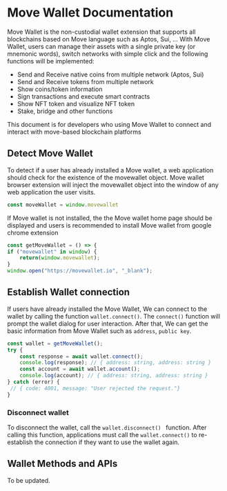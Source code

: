 # Move Wallet Documentation

Move Wallet is the non-custodial wallet extension that supports all blockchains based on Move language such as Aptos, Sui, …
With Move Wallet, users can manage their assets with a single private key (or mnemonic words), switch networks with simple click and the following functions will be implemented:
- Send and Receive native coins from multiple network (Aptos, Sui)
- Send and Receive tokens from multiple network
- Show coins/token information
- Sign transactions and execute smart contracts
- Show NFT token and visualize NFT token
- Stake, bridge and other functions

This document is for developers who using Move Wallet to connect and interact with move-based blockchain platforms 
 
## Detect Move Wallet
To detect if a user has already installed a Move wallet, a web application should check for the existence of the movewallet object. Move wallet browser extension will inject the movewallet object into the window of any web application the user visits.

```js
const moveWallet = window.movewallet
```

If Move wallet is not installed, the the Move wallet home page should be displayed and users is recommended to install Move wallet from google chrome extension 

```js
const getMoveWallet = () => {
if ("movewallet" in window) {
    return(window.movewallet);
}
window.open("https://movewallet.io", "_blank");
```

## Establish Wallet connection
If users have already installed the Move Wallet, We can connect to the wallet by calling the function `wallet.connect()`. 
The `connect()` function will prompt the wallet dialog for user interaction. After that, We can get the basic information from Move Wallet such as `address`, `public key`.

```js
const wallet = getMoveWallet(); 
try { 
    const response = await wallet.connect(); 
    console.log(response); // { address: string, address: string } 
    const account = await wallet.account(); 
    console.log(account); // { address: string, address: string } 
} catch (error) {
 // { code: 4001, message: "User rejected the request."} 
}
```

### Disconnect wallet
To disconnect the wallet, call the `wallet.disconnect() ` function. After calling this function, applications must call the `wallet.connect()` to re-establish the connection if they want to use the wallet again. 

## Wallet Methods and APIs
To be updated.

